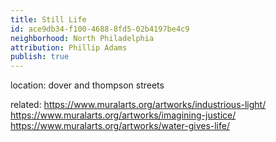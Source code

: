 ```yaml
---
title: Still Life
id: ace9db34-f100-4688-8fd5-02b4197be4c9
neighborhood: North Philadelphia
attribution: Phillip Adams
publish: true
---
```


location: dover and thompson streets


            
related: https://www.muralarts.org/artworks/industrious-light/
https://www.muralarts.org/artworks/imagining-justice/
https://www.muralarts.org/artworks/water-gives-life/




            